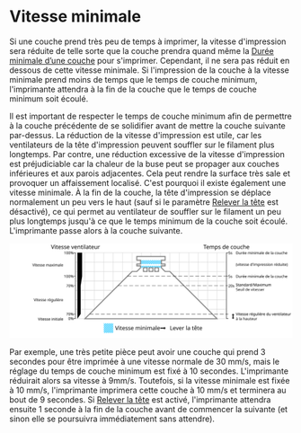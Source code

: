 Vitesse minimale
====
Si une couche prend très peu de temps à imprimer, la vitesse d'impression sera réduite de telle sorte que la couche prendra quand même la [Durée minimale d’une couche](cool_min_layer_time.md) pour s'imprimer. Cependant, il ne sera pas réduit en dessous de cette vitesse minimale. Si l'impression de la couche à la vitesse minimale prend moins de temps que le temps de couche minimum, l'imprimante attendra à la fin de la couche que le temps de couche minimum soit écoulé.

Il est important de respecter le temps de couche minimum afin de permettre à la couche précédente de se solidifier avant de mettre la couche suivante par-dessus. La réduction de la vitesse d'impression est utile, car les ventilateurs de la tête d'impression peuvent souffler sur le filament plus longtemps. Par contre, une réduction excessive de la vitesse d'impression est préjudiciable car la chaleur de la buse peut se propager aux couches inférieures et aux parois adjacentes. Cela peut rendre la surface très sale et provoquer un affaissement localisé. C'est pourquoi il existe également une vitesse minimale. À la fin de la couche, la tête d'impression se déplace normalement un peu vers le haut (sauf si le paramètre [Relever la tête](cool_lift_head.md) est désactivé), ce qui permet au ventilateur de souffler sur le filament un peu plus longtemps jusqu'à ce que le temps minimum de la couche soit écoulé. L'imprimante passe alors à la couche suivante.

![Quelle vitesse de ventilateur est utilisée](../images/cool_fan_speed_fr.svg)

Par exemple, une très petite pièce peut avoir une couche qui prend 3 secondes pour être imprimée à une vitesse normale de 30 mm/s, mais le réglage du temps de couche minimum est fixé à 10 secondes. L'imprimante réduirait alors sa vitesse à 9mm/s. Toutefois, si la vitesse minimale est fixée à 10 mm/s, l'imprimante imprimera cette couche à 10 mm/s et terminera au bout de 9 secondes. Si [Relever la tête](cool_lift_head.md) est activé, l'imprimante attendra ensuite 1 seconde à la fin de la couche avant de commencer la suivante (et sinon elle se poursuivra immédiatement sans attendre).
